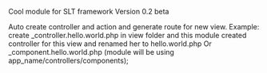 Cool module for SLT framework
Version 0.2 beta

Auto create controller and action and generate route for new view.
Example: create _controller.hello.world.php in view folder and this module created controller for this view and renamed her to hello.world.php
Or _component.hello.world.php (module will be using app_name/controllers/components);
